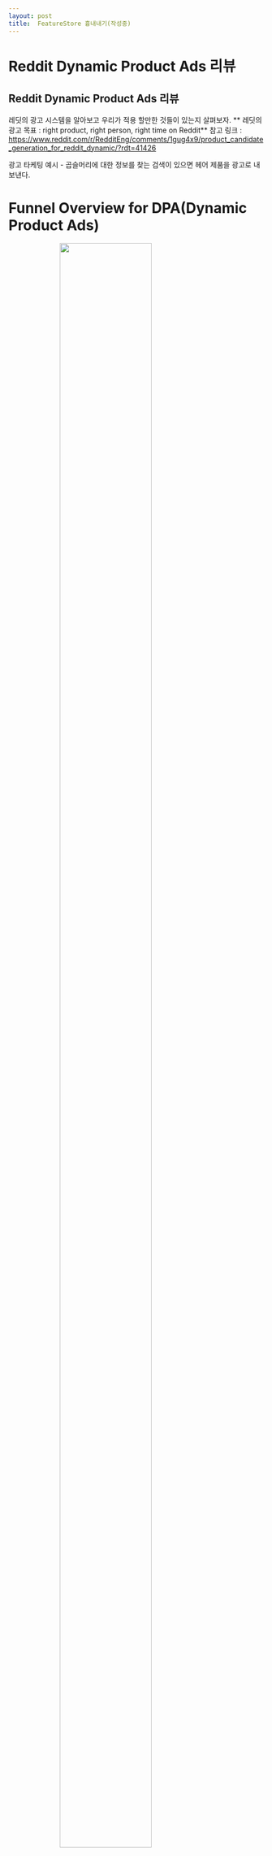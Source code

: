 ```yaml
---
layout: post
title:  FeatureStore 흉내내기(작성중)  
---
```


# Reddit Dynamic Product Ads 리뷰
## Reddit Dynamic Product Ads 리뷰  

레딧의 광고 시스템을 알아보고 우리가 적용 할만한 것들이 있는지 살펴보자.
** 레딧의 광고 목표 : right product, right person, right time on Reddit**
참고 링크 : https://www.reddit.com/r/RedditEng/comments/1gug4x9/product_candidate_generation_for_reddit_dynamic/?rdt=41426 

광고 타케팅 예시 - 곱슬머리에 대한 정보를 찾는 검색이 있으면 헤어 제품을 광고로 내보낸다.

# **Funnel Overview for DPA(Dynamic Product Ads)**

<img src="/assets/redditads/ads1.png" width="60%" height="90%" style="display: block; margin: 0 auto;" />

Targeting 

- 광고를 볼 대상자 선정
- various criteria, such as demographics, device or location.

Product Candidate Generation 

- 광고를 할 고객이 타게팅 되면 광고 제품 후보를 생성 한다
- 유저 과거 history 컨텐츠 선호도 제품 범주 등에 따라 생성

Product Select 

- 후보 랭킹
- 다양한 연관성 성과 지표에 따라 랭킹  후 TOP@N이 사용자에게 노출

Auction

- 입찰, 광고 관련성으로 제품을 선정

# **Why and What is Candidate Generation in DPA?**

정적광고와 비교 했을때 많은 제품 중에서 유저의 context와 맥락을 같이 하는 광고를 낮은 응답시간에 동적으로 생성 할수 있다. 사용자의 게시물, 맥락정보를 상품을 추천에 활용하여 가장 관련도가 높은 상품을 추천 한다. 

point → multiple candidate selectors

**Candidate Generation Approaches**

광고 후보 생성시 두가지 영역으로 구분해서 접근하고 있다.

**Modeling**

- Rule-Based Selection: 인기있는 상품, 트랜디 상품등의 점수를 바탕으로 scoring
- Contextual-Based Selection : 서브래딧내 게시물과 상품 설명의 키워드 매칭 반영
- Behavioral-Based Selection:  사용자 구매를 최대화 하기 위한 user-product interection history

Reddit은 위 방법을 결합해서 사용하고 Rule_Based 모델은 콜드스타트를 개선하고 Behavioral-Based는 개인화를 통해 구매활성도에 기여하고  Contextual-Based Selection는 사용자의 관심사를 반영하는 Selector를 구현할수 있다. 

**Serving**

- **Offline :** 빠른 검색을 위한 user-product를 배치 생성하여 데이터베이스에 저장
- **Online:**  광고 요청과 제품간의 실시간 매칭

offline, online 둘다 다들 아시는 장단점이 있죠~

# **A Closer Look: Online Approximate Nearest Neighbor Search with Behavioral-Based Two-Tower Model**

two tower model을 사용한 ANN 매칭 알고리즘 

광고 요청이 들어오면 user-tower 통해 사용자 임베딩을 생성하고 생성된 user-embedding을  ANN 알고리즘으로 product-embedding 과 매칭 한다.  

# **Model Deep Dive**

two-tower model은 추천시스템에서 흔히 사용하는 DL 아키텍처이다. 

두개의 tower이란 user-tower, product-tower를 의미하고 유저와 제품을 각각의 엔티티로 별도록 학습하고 shared embedding 공간에 매핑한다. 

## **Model Architecture, Features, and Labels**

<img src="/assets/redditada/ads2.png" width="60%" height="90%" style="display: block; margin: 0 auto;" />

### **User and Product Embeddings**:

user-specific 피쳐 : engagement, platform etc 

product-specific 피처:  price, catalog, engagement etc

user, product는 각각 high-dimensional-vector로 나타내며 user와 product가 semantic space로 나타낸다.

### **Training with Conversion Events**:

사용자 과거 전환 이벤트를 통한 학습된다.

negative sampling을 통해서 사용자의 관심이 없는 상품을 벡터가 거리를 더욱 멀어지게 학습한다.

## **Model Training and Deployment**

Ray라는 학습 파이프라인이 있음 

<img src="/assets/redditads/ads3.png" width="60%" height="90%" style="display: block; margin: 0 auto;" />

# **Serving Deep Dive**

### **Online ANN (Approximate Nearest Neighbor) Search**

전통적인 접근 방식과 달리 ANN(Approximate Nearest Neighbor)은 유사한 항목을 클러스터링 하여 빠르고 효율적이고 충분히 연관성 높은 매칭 결과를 제공 한다. 

리서치 결과 FAISS(Facebook AI Similarity Search)를 선정했고 FAISS는 인덱스생성시간, 메모리, 검색시간, recall등을 고려했을때 적합하다. 특히 높은 성능을 요구하는 유사도 검색에 적합하다.

사용자 임베딩을 바탕으로 N개의 nearest product embeddings을 검색하는 ANN sidecar를 구현하여 pod내에 패킹되어 배포하여 높은 효율과 높은 성능을 지원 

### **Product Candidate Retrieval Workflow with Online ANN**

<img src="/assets/redditads/ads4.png" width="60%" height="90%" style="display: block; margin: 0 auto;" />

이 그림은 Reddit의 동적 광고 제품 후보 검색 워크플로우를 보여주는 시스템 아키텍처입니다. 주요 구성요소와 데이터 흐름은 다음과 같습니다

- 광고 요청(Ad Request)이 들어오면 Ad Selector를 통해 사용자 쿼리 임베딩이 생성됩니다.
- Embedding Service는 Redis Cache와 Feature Server를 활용하여 광고 요청에 대한 임베딩과 제품 임베딩을 처리합니다.
- Product Ad Shard 내에서는:
    - Online Behavioral-Based Candidate Source가 쿼리 임베딩을 기반으로 관련 제품을 찾습니다
    - ANN Sidecar는 FAISS 인덱스를 사용하여 쿼리 임베딩으로 최근접 제품 임베딩을 검색합니다
    - Light Ranking이 최종 후보들의 순위를 결정합니다
- Product Metadata Delivery 시스템은 Campaign Metadata와 Catalog Service로부터 실시간 제품 정보를 받아 제품 임베딩과 메타데이터를 생성하고 Kafka를 통해 전달합니다. 신규 광고에 대한 처리를 담당합니다.

**Real-Time User Embedding Generation:**

1. 광고 요청이 **Ad Selector**는 **Embedding Service**에 사용자 임베딩 생성 요청을 보냅니다.
2. Embedding Service는 실시간 contextual feature를 더해 user-embedding을 요청한다.24시간 이내 요청에 대한 캐시기능

**Async Batch Product Embedding Generation:**

1. **Product Metadata Delivery Service**는 **Campaign Metadata Delivery Service**와 **Catalog Service**에서 실시간 캠페인의 모든 제품을 가져옵니다.
2. 예정된 시간에 **Product Metadata Delivery Service**는 배치로 제품 임베딩 생성 요청을 **Embedding Service**에 보냅니다. 
3. **Embedding Service**는 제품 타워 모델에서 평가된 배치 제품 임베딩을 반환합니다.
4. **Product Metadata Delivery Service**는 실시간 제품 메타데이터와 제품 임베딩을 **Kafka**에 게시하여 **Product Ad Shard**에서 소비할 수 있도록 합니다.

**Async ANN Index Building**

제품 인덱스는 **Product Ad Shard** 내의 **ANN Sidecar**에 저장됩니다. **ANN Sidecar**는 **PMD**에서 가져온 모든 실시간 제품 임베딩으로 초기화되며, 30초마다 새로 고쳐져 인덱스 공간을 최신 상태로 유지하기 위해 제품 임베딩을 추가, 수정 또는 삭제합니다.

**Candidate Generation and Light Ranking**

1. Product Ad Shard는 upstream으로 부터 맥락, user-embedding 을 받아서 모든 selector에게 요청을 보낸다. 
2. online behavioral-based selector는 ANN Sidcar에 local request를 보내고 ANN 검색을 통해서 빠르게 매칭 결과를 반환한다. 이때 user-embedding과 product-embedding 버전 확인이 중요(당연 버전에 따라 vector space가 완전 달라짐)
3. 모든 후보는 union 되고 랭킹 단계 통해 최종 후보로 정렬 되고 DPA 광고를 구성하고 auction에 참여 

## Additional Information

Two Tower Model 은 하이브리드 추천 모델, 주로 추천에서 사용되는 모델로 두개의 모델(네트워크)가 다른 유형의 입력을 처리하고 이를 결합하여 유사도를 구하는 방식 

임베딩의 특성상 유사한 유저 혹은 아이템은 비슷한 위치로 클러스터링 된다.

user-tower  : 나이, 성별, 취향을 input 으로 사용자의 특성을 학습 

item-tower : 가격, 리뷰, 특성을 input으로 아이템의 특성을 학습 

두개의 타워를  처리해서 사용자가 제품을 좋아할 확률 == 사용자와 제품의 벡터 공간상의 유사도 

<img src="/assets/redditads/ads5.png" width="60%" height="90%" style="display: block; margin: 0 auto;" />

특징

- 병렬 학습
- 각 타워는 다른 종류의 데이터를 입수
- 두 타워의 유사도 측정이 용이

user-item 의 정답셋을 필요함